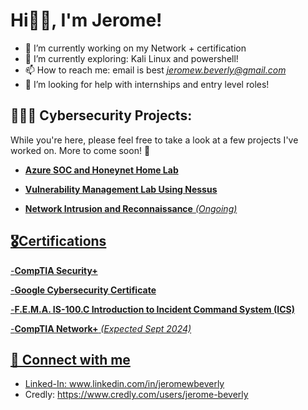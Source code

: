 
<h1>Hi👋🏽, I'm Jerome!</h1>

- 🔭 I’m currently working on my Network + certification
- 🌱 I’m currently exploring: Kali Linux and powershell!
-  📫 How to reach me: email is best <i>jeromew.beverly@gmail.com</i>
-  🤔 I’m looking for help with internships and entry level roles!


<h2>👨🏽‍💻 Cybersecurity Projects:</h2>

<body>
  While you're here, please feel free to take a look at a few projects I've worked on. More to come soon! 🙂
</body>

- <b><a href="https://github.com/jeromebeverly9/Azure-SOC-Lab">Azure SOC and Honeynet Home Lab</a></b>

- <b><a href="https://github.com/jeromebeverly9/Vulnerability-Management-Lab-Using-Nessus/tree/main">Vulnerability Management Lab Using Nessus</b>

- <b><a href="https://github.com/jeromebeverly9/Network-Intrusion-and-Reconnaissance">Network Intrusion and Reconnaissance</b>  <i>(Ongoing)</i>

<h2>🎖️Certifications</h2>

-<b>CompTIA Security+ </b>

-<b>Google Cybersecurity Certificate </b>

-<b>F.E.M.A. IS-100.C Introduction to Incident Command System (ICS) </b>

-<b>CompTIA Network+</b>  <i>(Expected Sept 2024)</i>
  

<h2> 🤝 Connect with me</h2>

- Linked-In: www.linkedin.com/in/jeromewbeverly
- Credly: https://www.credly.com/users/jerome-beverly






<!--
**jeromebeverly9/jeromebeverly9** is a ✨ _special_ ✨ repository because its `README.md` (this file) appears on your GitHub profile.

Here are some ideas to get you started:

- 🔭 I’m currently working on ...
- 🌱 I’m currently learning ...
- 👯 I’m looking to collaborate on ...
- 🤔 I’m looking for help with ...
- 💬 Ask me about ...
- 📫 How to reach me: ...
- 😄 Pronouns: ...
- ⚡ Fun fact: ...
-->
